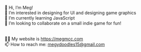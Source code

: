 👋 Hi, I’m Meg! <br />
👀 I’m interested in designing for UI and designing game graphics <br />
🌱 I’m currently learning JavaScript <br />
💞️ I’m looking to collaborate on a small indie game for fun! <br />
<br /> <br />
👩‍💻 My website is https://megmcc.com <br />
📫 How to reach me: megydoodles15@gmail.com <br />

